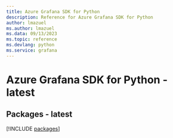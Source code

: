 ```yaml
---
title: Azure Grafana SDK for Python
description: Reference for Azure Grafana SDK for Python
author: lmazuel
ms.author: lmazuel
ms.data: 09/13/2023
ms.topic: reference
ms.devlang: python
ms.service: grafana
---
```

# Azure Grafana SDK for Python - latest
## Packages - latest
[!INCLUDE [packages](grafana-index.md)]